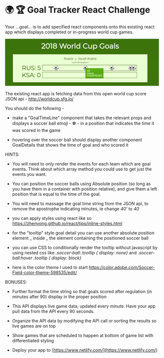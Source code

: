 # 🌍 🏆 Goal Tracker React Challenge

Your ...goal... is to add specified react components onto this existing react app which displays completed or in-progress world cup games.

![Screenshot](screenshot.png)

The existing react app is fetching data from this open world cup score JSON api - http://worldcup.sfg.io/

You should do the following -

- make a "GoalTimeLine" component that takes the relevant props and displays a soccer ball emoji - ⚽️ - in a position that indicates the time it was scored in the game

- hovering over the soccer ball should display another component GoalDetails that shows the time of goal and who scored it

HINTS:

- You will need to only render the events for each team which are goal events. Think about which array method you could use to get just the events you want.

- You can position the soccer balls using Absolute position (so long as you have them in a container with position relative), and give them a left position that is equal to the time of the goal.

- You will need to massage the goal time string from the JSON api, to remove the apostrophe indicating minutes, ie change _40'_ to _40_

- you can apply styles using react like so https://zhenyong.github.io/react/tips/inline-styles.html

- for the "tooltip" style goal detail you can use another absolute position element _ inside _ the element containing the positioned soccer ball

- you can use CSS to conditionally render the tooltip without javascript by using nested css like _.soccer-ball:.tooltip { display: none}_ and _.soccer-ball:hover .tooltip { display: block}_

- here is the color theme I used to start https://color.adobe.com/Soccer-Field-color-theme-598535/edit/

BONUSES:

- Further format the time string so that goals scored after regulation (in minutes after 90) display in the proper position

- This API displays live game data, updated every minute.  Have your app pull data from the API every 90 seconds.

- Organize the API data by modifying the API call or sorting the results so live games are on top

- Show games that are scheduled to happen at bottom of game list with differentiated styling

- Deploy your app to [https://www.netlify.com/](https://www.netlify.com/)
